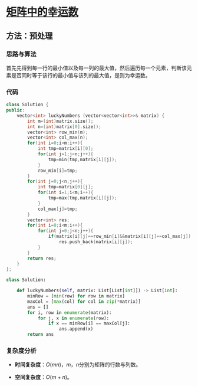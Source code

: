 # [矩阵中的幸运数](https://leetcode-cn.com/problems/lucky-numbers-in-a-matrix/)

## 方法：预处理

### 思路与算法

首先先得到每一行的最小值以及每一列的最大值，然后遍历每一个元素，判断该元素是否同时等于该行的最小值与该列的最大值，是则为幸运数。

### 代码

```c++
class Solution {
public:
    vector<int> luckyNumbers (vector<vector<int>>& matrix) {
        int m=(int)matrix.size();
        int n=(int)matrix[0].size();
        vector<int> row_min(m);
        vector<int> col_max(n);
        for(int i=0;i<m;i++){
            int tmp=matrix[i][0];
            for(int j=1;j<n;j++){
                tmp=min(tmp,matrix[i][j]);
            }
            row_min[i]=tmp;
        }
        for(int j=0;j<n;j++){
            int tmp=matrix[0][j];
            for(int i=1;i<m;i++){
                tmp=max(tmp,matrix[i][j]);
            }
            col_max[j]=tmp;
        }
        vector<int> res;
        for(int i=0;i<m;i++){
            for(int j=0;j<n;j++){
                if(matrix[i][j]==row_min[i]&&matrix[i][j]==col_max[j])
                    res.push_back(matrix[i][j]);
            }
        }
        return res;
    }
};
```

```python
class Solution:

    def luckyNumbers(self, matrix: List[List[int]]) -> List[int]:
        minRow = [min(row) for row in matrix]
        maxCol = [max(col) for col in zip(*matrix)]
        ans = []
        for i, row in enumerate(matrix):
            for j, x in enumerate(row):
                if x == minRow[i] == maxCol[j]:
                    ans.append(x)
        return ans
```

### 复杂度分析

- **时间复杂度**：$O(mn)$，$m$，$n$分别为矩阵的行数与列数。

- **空间复杂度**：$O(m+n)$。
